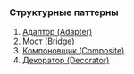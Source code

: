 ### Структурные паттерны

1. [Адаптор (Adapter)](adapter/README.md)
2. [Мост (Bridge)](bridge/README.md)
3. [Компоновщик (Composite)](composite/README.md)
4. [Декоратор (Decorator)](decorator/README.md)
